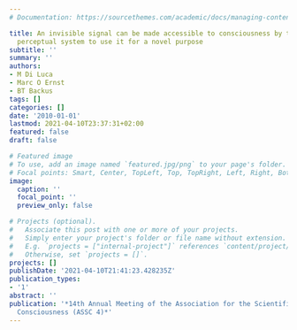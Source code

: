 ```yaml
---
# Documentation: https://sourcethemes.com/academic/docs/managing-content/

title: An invisible signal can be made accessible to consciousness by training the
  perceptual system to use it for a novel purpose
subtitle: ''
summary: ''
authors:
- M Di Luca
- Marc O Ernst
- BT Backus
tags: []
categories: []
date: '2010-01-01'
lastmod: 2021-04-10T23:37:31+02:00
featured: false
draft: false

# Featured image
# To use, add an image named `featured.jpg/png` to your page's folder.
# Focal points: Smart, Center, TopLeft, Top, TopRight, Left, Right, BottomLeft, Bottom, BottomRight.
image:
  caption: ''
  focal_point: ''
  preview_only: false

# Projects (optional).
#   Associate this post with one or more of your projects.
#   Simply enter your project's folder or file name without extension.
#   E.g. `projects = ["internal-project"]` references `content/project/deep-learning/index.md`.
#   Otherwise, set `projects = []`.
projects: []
publishDate: '2021-04-10T21:41:23.428235Z'
publication_types:
- '1'
abstract: ''
publication: '*14th Annual Meeting of the Association for the Scientific Study of
  Consciousness (ASSC 4)*'
---
```

